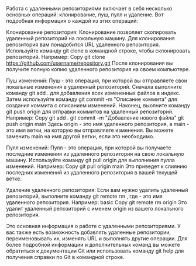 Работа с удаленными репозиториями включает в себя несколько основных операций: клонирование, пуш, пулл и удаление. Вот подробная информация о каждой из этих операций:

Клонирование репозитория:
Клонирование позволяет скопировать удаленный репозиторий на локальную машину. Для клонирования репозитория вам понадобится URL удаленного репозитория. Используйте команду git clone <URL> в командной строке, чтобы склонировать репозиторий. Например:
Copy
git clone https://github.com/username/repository.git
После клонирования вы получите полную копию удаленного репозитория на своем компьютере.

Пуш изменений:
Пуш - это операция, при которой вы отправляете свои локальные изменения в удаленный репозиторий. Сначала выполните команду git add . для добавления всех измененных файлов в индекс. Затем используйте команду git commit -m "Описание коммита" для создания коммита с описанием изменений. Наконец, выолните команду git push origin <branch> для отправки коммитов на удаленный репозиторий. Например:
Copy
git add .
git commit -m "Добавление нового файла"
git push origin main
Здесь origin - это имя удаленного репозитория, а main - это имя ветки, на которую вы отправляете изменения. Вы можете заменить main на имя другой ветки, если это необходимо.

Пулл изменений:
Пулл - это операция, при которой вы получаете последние изменения из удаленного репозитория на свою локальную машину. Используйте команду git pull origin <branch> для выполнения пулла изменений. Например:
Copy
git pull origin main
Это приведет к слиянию последних изменений из удаленного репозитория в вашей текущей ветке.

Удаление удаленного репозитория:
Если вам нужно удалить удаленный репозиторий, выполните команду git remote rm <name>, где <name> - это имя удаленного репозитория. Например:
basic
Copy
git remote rm origin
Это удалит удаленный репозиторий с именем origin из вашего локального репозитория.

Это основная информация о работе с удаленными репозиториями. У вас также есть возможность добавлять удаленные репозитории, переименовывать их, изменять URL и выполнять другие операции. Для более подробной информации и дополнительных команд вы можете обратиться к документации Git или использовать команду git help для получения справки по Git в командной строке.

